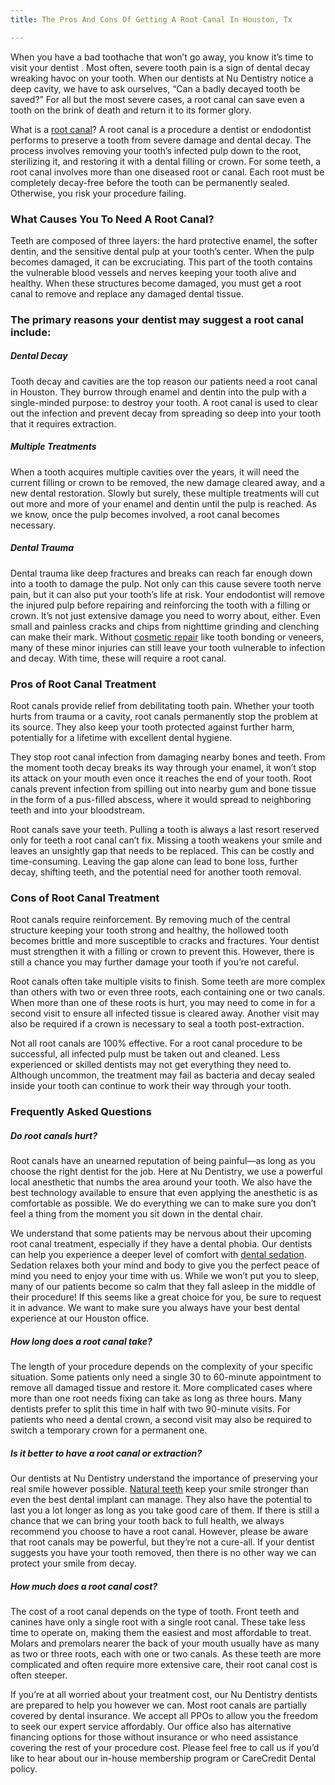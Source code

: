```yaml
---
title: The Pros And Cons Of Getting A Root Canal In Houston, Tx

---
```

When you have a bad toothache that won’t go away, you know it’s time to visit your dentist . Most often, severe tooth pain is a sign of dental decay wreaking havoc on your tooth. When our dentists at Nu Dentistry notice a deep cavity, we have to ask ourselves, “Can a badly decayed tooth be saved?” For all but the most severe cases, a root canal can save even a tooth on the brink of death and return it to its former glory.

What is a [root canal](https://www.nudentistry.com/houston-tx/emergency-dentistry/root-canal/)? A root canal is a procedure a dentist or endodontist performs to preserve a tooth from severe damage and dental decay. The process involves removing your tooth’s infected pulp down to the root, sterilizing it, and restoring it with a dental filling or crown. For some teeth, a root canal involves more than one diseased root or canal. Each root must be completely decay-free before the tooth can be permanently sealed. Otherwise, you risk your procedure failing.

### What Causes You To Need A Root Canal?

Teeth are composed of three layers: the hard protective enamel, the softer dentin, and the sensitive dental pulp at your tooth’s center. When the pulp becomes damaged, it can be excruciating. This part of the tooth contains the vulnerable blood vessels and nerves keeping your tooth alive and healthy. When these structures become damaged, you must get a root canal to remove and replace any damaged dental tissue.

### The primary reasons your dentist may suggest a root canal include:

##### Dental Decay

Tooth decay and cavities are the top reason our patients need a root canal in Houston. They burrow through enamel and dentin into the pulp with a single-minded purpose: to destroy your tooth. A root canal is used to clear out the infection and prevent decay from spreading so deep into your tooth that it requires extraction.

##### Multiple Treatments

When a tooth acquires multiple cavities over the years, it will need the current filling or crown to be removed, the new damage cleared away, and a new dental restoration. Slowly but surely, these multiple treatments will cut out more and more of your enamel and dentin until the pulp is reached. As we know, once the pulp becomes involved, a root canal becomes necessary.

##### Dental Trauma

Dental trauma like deep fractures and breaks can reach far enough down into a tooth to damage the pulp. Not only can this cause severe tooth nerve pain, but it can also put your tooth’s life at risk. Your endodontist will remove the injured pulp before repairing and reinforcing the tooth with a filling or crown. It’s not just extensive damage you need to worry about, either. Even small and painless cracks and chips from nighttime grinding and clenching can make their mark. Without [cosmetic repair](https://www.nudentistry.com/houston-tx/cosmetic-dentistry/aesthetic-dentistry/) like tooth bonding or veneers, many of these minor injuries can still leave your tooth vulnerable to infection and decay. With time, these will require a root canal.

### Pros of Root Canal Treatment

Root canals provide relief from debilitating tooth pain. Whether your tooth hurts from trauma or a cavity, root canals permanently stop the problem at its source. They also keep your tooth protected against further harm, potentially for a lifetime with excellent dental hygiene.

They stop root canal infection from damaging nearby bones and teeth. From the moment tooth decay breaks its way through your enamel, it won’t stop its attack on your mouth even once it reaches the end of your tooth. Root canals prevent infection from spilling out into nearby gum and bone tissue in the form of a pus-filled abscess, where it would spread to neighboring teeth and into your bloodstream.

Root canals save your teeth. Pulling a tooth is always a last resort reserved only for teeth a root canal can’t fix. Missing a tooth weakens your smile and leaves an unsightly gap that needs to be replaced. This can be costly and time-consuming. Leaving the gap alone can lead to bone loss, further decay, shifting teeth, and the potential need for another tooth removal.

### Cons of Root Canal Treatment

Root canals require reinforcement. By removing much of the central structure keeping your tooth strong and healthy, the hollowed tooth becomes brittle and more susceptible to cracks and fractures. Your dentist must strengthen it with a filling or crown to prevent this. However, there is still a chance you may further damage your tooth if you’re not careful.

Root canals often take multiple visits to finish. Some teeth are more complex than others with two or even three roots, each containing one or two canals. When more than one of these roots is hurt, you may need to come in for a second visit to ensure all infected tissue is cleared away. Another visit may also be required if a crown is necessary to seal a tooth post-extraction.

Not all root canals are 100% effective. For a root canal procedure to be successful, all infected pulp must be taken out and cleaned. Less experienced or skilled dentists may not get everything they need to. Although uncommon, the treatment may fail as bacteria and decay sealed inside your tooth can continue to work their way through your tooth.

### Frequently Asked Questions

##### Do root canals hurt?

Root canals have an unearned reputation of being painful—as long as you choose the right dentist for the job. Here at Nu Dentistry, we use a powerful local anesthetic that numbs the area around your tooth. We also have the best technology available to ensure that even applying the anesthetic is as comfortable as possible. We do everything we can to make sure you don’t feel a thing from the moment you sit down in the dental chair.

We understand that some patients may be nervous about their upcoming root canal treatment, especially if they have a dental phobia. Our dentists can help you experience a deeper level of comfort with [dental sedation](https://www.nudentistry.com/houston-tx/specialty-dentistry/sedation-dentistry/). Sedation relaxes both your mind and body to give you the perfect peace of mind you need to enjoy your time with us. While we won’t put you to sleep, many of our patients become so calm that they fall asleep in the middle of their procedure! If this seems like a great choice for you, be sure to request it in advance. We want to make sure you always have your best dental experience at our Houston office.

##### How long does a root canal take?

The length of your procedure depends on the complexity of your specific situation. Some patients only need a single 30 to 60-minute appointment to remove all damaged tissue and restore it. More complicated cases where more than one root needs fixing can take as long as three hours. Many dentists prefer to split this time in half with two 90-minute visits. For patients who need a dental crown, a second visit may also be required to switch a temporary crown for a permanent one.

##### Is it better to have a root canal or extraction?

Our dentists at Nu Dentistry understand the importance of preserving your real smile however possible. [Natural teeth](https://www.aae.org/patients/root-canal-treatment/saving-natural-tooth/) keep your smile stronger than even the best dental implant can manage. They also have the potential to last you a lot longer as long as you take good care of them. If there is still a chance that we can bring your tooth back to full health, we always recommend you choose to have a root canal. However, please be aware that root canals may be powerful, but they’re not a cure-all. If your dentist suggests you have your tooth removed, then there is no other way we can protect your smile from decay.

##### How much does a root canal cost?

The cost of a root canal depends on the type of tooth. Front teeth and canines have only a single root with a single root canal. These take less time to operate on, making them the easiest and most affordable to treat. Molars and premolars nearer the back of your mouth usually have as many as two or three roots, each with one or two canals. As these teeth are more complicated and often require more extensive care, their root canal cost is often steeper.

If you’re at all worried about your treatment cost, our Nu Dentistry dentists are prepared to help you however we can. Most root canals are partially covered by dental insurance. We accept all PPOs to allow you the freedom to seek our expert service affordably. Our office also has alternative financing options for those without insurance or who need assistance covering the rest of your procedure cost. Please feel free to call us if you’d like to hear about our in-house membership program or CareCredit Dental policy.